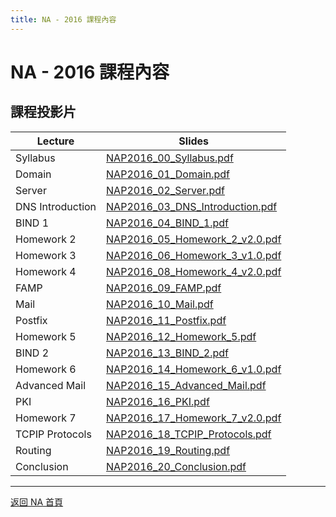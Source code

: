 ```yaml
---
title: NA - 2016 課程內容
---
```


# NA - 2016 課程內容

## 課程投影片

| Lecture | Slides |
| ------- | ------ |
| Syllabus | [NAP2016_00_Syllabus.pdf](/assets/na/2016/NAP2016_00_Syllabus.pdf) |
| Domain | [NAP2016_01_Domain.pdf](/assets/na/2016/NAP2016_01_Domain.pdf) |
| Server | [NAP2016_02_Server.pdf](/assets/na/2016/NAP2016_02_Server.pdf) |
| DNS Introduction | [NAP2016_03_DNS_Introduction.pdf](/assets/na/2016/NAP2016_03_DNS_Introduction.pdf) |
| BIND 1 | [NAP2016_04_BIND_1.pdf](/assets/na/2016/NAP2016_04_BIND_1.pdf) |
| Homework 2 | [NAP2016_05_Homework_2_v2.0.pdf](/assets/na/2016/NAP2016_05_Homework_2_v2.0.pdf) |
| Homework 3 | [NAP2016_06_Homework_3_v1.0.pdf](/assets/na/2016/NAP2016_06_Homework_3_v1.0.pdf) |
| Homework 4 | [NAP2016_08_Homework_4_v2.0.pdf](/assets/na/2016/NAP2016_08_Homework_4_v2.0.pdf) |
| FAMP | [NAP2016_09_FAMP.pdf](/assets/na/2016/NAP2016_09_FAMP.pdf) |
| Mail | [NAP2016_10_Mail.pdf](/assets/na/2016/NAP2016_10_Mail.pdf) |
| Postfix | [NAP2016_11_Postfix.pdf](/assets/na/2016/NAP2016_11_Postfix.pdf) |
| Homework 5 | [NAP2016_12_Homework_5.pdf](/assets/na/2016/NAP2016_12_Homework_5.pdf) |
| BIND 2 | [NAP2016_13_BIND_2.pdf](/assets/na/2016/NAP2016_13_BIND_2.pdf) |
| Homework 6 | [NAP2016_14_Homework_6_v1.0.pdf](/assets/na/2016/NAP2016_14_Homework_6_v1.0.pdf) |
| Advanced Mail | [NAP2016_15_Advanced_Mail.pdf](/assets/na/2016/NAP2016_15_Advanced_Mail.pdf) |
| PKI | [NAP2016_16_PKI.pdf](/assets/na/2016/NAP2016_16_PKI.pdf) |
| Homework 7 | [NAP2016_17_Homework_7_v2.0.pdf](/assets/na/2016/NAP2016_17_Homework_7_v2.0.pdf) |
| TCPIP Protocols | [NAP2016_18_TCPIP_Protocols.pdf](/assets/na/2016/NAP2016_18_TCPIP_Protocols.pdf) |
| Routing | [NAP2016_19_Routing.pdf](/assets/na/2016/NAP2016_19_Routing.pdf) |
| Conclusion | [NAP2016_20_Conclusion.pdf](/assets/na/2016/NAP2016_20_Conclusion.pdf) |

---

[返回 NA 首頁](/na/)
